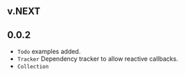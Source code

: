 ## v.NEXT

## 0.0.2
* `Todo` examples added.
* `Tracker` Dependency tracker to allow reactive callbacks.
* `Collection`
